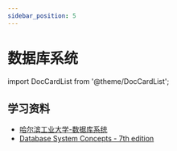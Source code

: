 ```yaml
---
sidebar_position: 5
---
```


# 数据库系统

import DocCardList from '@theme/DocCardList';

<DocCardList />

## 学习资料

- [哈尔滨工业大学-数据库系统](https://www.bilibili.com/video/BV1PJ411F78b)
- [Database System Concepts - 7th edition](https://www.db-book.com/)